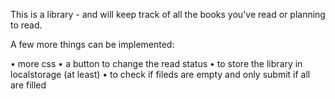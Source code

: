 This is a library - and will keep track of all the books you've read or planning to read.

A few more things can be implemented:

• more css
• a button to change the read status
• to store the library in localstorage (at least)
• to check if fileds are empty and only submit if all are filled

